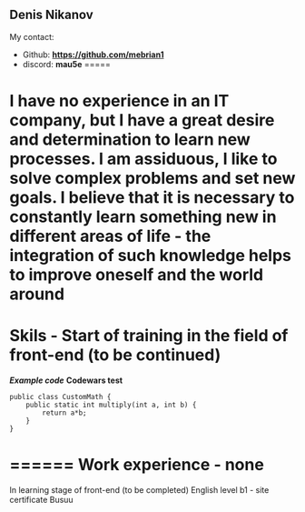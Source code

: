 Denis Nikanov
---
My contact:
+ Github: **https://github.com/mebrian1**
+ discord: **mau5e**
=====

I have no experience in an IT company, but I have a great desire and determination to learn new processes. I am assiduous, I like to solve complex problems and set new goals. 
I believe that it is necessary to constantly learn something new in different areas of life - the integration of such knowledge helps to improve oneself and the world around
=====
Skils - Start of training in the field of front-end (to be continued)
=====
***Example code***
**Codewars test**
```
public class CustomMath {
    public static int multiply(int a, int b) {
        return a*b;
    }
}
```
======
Work experience - none
======
In learning stage of front-end (to be completed)
English level b1 - site certificate Busuu